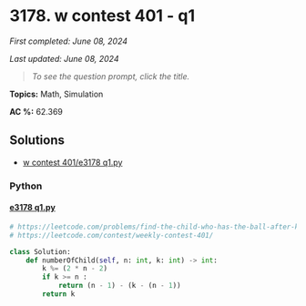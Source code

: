 # 3178. w contest 401 - q1

*First completed: June 08, 2024*

*Last updated: June 08, 2024*


> *To see the question prompt, click the title.*

**Topics:** Math, Simulation

**AC %:** 62.369


## Solutions

- [w contest 401/e3178 q1.py](<../my-submissions/w contest 401/e3178 q1.py>)
### Python
#### [e3178 q1.py](<../my-submissions/w contest 401/e3178 q1.py>)
```Python
# https://leetcode.com/problems/find-the-child-who-has-the-ball-after-k-seconds/
# https://leetcode.com/contest/weekly-contest-401/

class Solution:
    def numberOfChild(self, n: int, k: int) -> int:
        k %= (2 * n - 2)
        if k >= n :
            return (n - 1) - (k - (n - 1))
        return k
        
```

